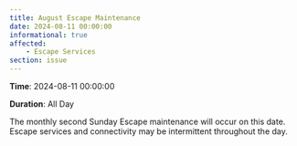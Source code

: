 ```yaml
---
title: August Escape Maintenance 
date: 2024-08-11 00:00:00
informational: true
affected:
    - Escape Services
section: issue
---
```


**Time**: 2024-08-11 00:00:00

**Duration**: All Day

The monthly second Sunday Escape maintenance will occur on this date. Escape services and connectivity may be intermittent throughout the day.
